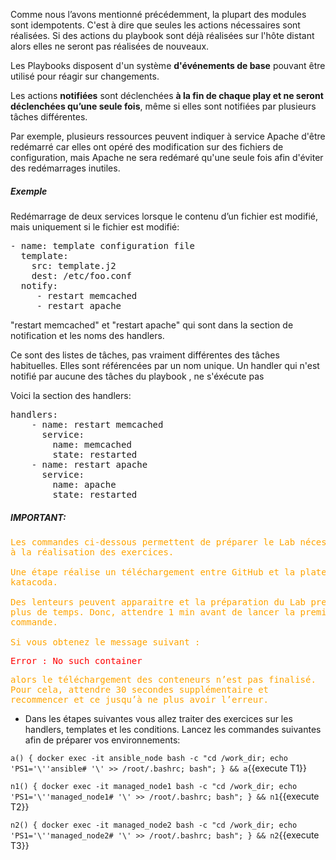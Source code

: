 
Comme nous l’avons mentionné précédemment, la plupart des modules sont idempotents. C'est à dire que seules les actions nécessaires sont réalisées. Si des actions du playbook sont déjà réalisées sur l'hôte distant alors elles ne seront pas réalisées de nouveaux.

Les Playbooks disposent d'un système **d'événements de base** pouvant être utilisé pour réagir sur changements.

Les actions **notifiées** sont déclenchées **à la fin de chaque play et ne seront déclenchées qu’une seule fois**, même si elles sont notifiées par plusieurs tâches différentes.

Par exemple, plusieurs ressources peuvent indiquer à service Apache d'être redémarré car elles ont opéré des modification sur des fichiers de configuration, mais Apache ne sera redémaré qu'une seule fois afin d'éviter des redémarrages inutiles.

##### *Exemple*

Redémarrage de deux services lorsque le contenu d’un fichier est modifié, mais uniquement si le fichier est modifié:

<pre class="file">
- name: template configuration file
  template:
    src: template.j2
    dest: /etc/foo.conf
  notify:
     - restart memcached
     - restart apache
</pre>

"restart memcached" et "restart apache" qui sont dans la section de notification et les noms des handlers.

Ce sont des listes de tâches, pas vraiment différentes des tâches habituelles. Elles sont référencées par un nom unique.
Un handler qui n'est notifié par aucune des tâches du playbook , ne s'éxécute pas

Voici la section des handlers:

<pre class="file">
handlers:
    - name: restart memcached
      service:
        name: memcached
        state: restarted
    - name: restart apache
      service:
        name: apache
        state: restarted
</pre>        


##### IMPORTANT:

<pre style="color: orange">
Les commandes ci-dessous permettent de préparer le Lab nécessaire 
à la réalisation des exercices.

Une étape réalise un téléchargement entre GitHub et la plateforme
katacoda.

Des lenteurs peuvent apparaitre et la préparation du Lab prendra
plus de temps. Donc, attendre 1 min avant de lancer la première
commande.

Si vous obtenez le message suivant :
</pre>

<pre style="color: red">
Error : No such container
</pre>
<pre style="color: orange">
alors le téléchargement des conteneurs n’est pas finalisé.
Pour cela, attendre 30 secondes supplémentaire et 
recommencer et ce jusqu’à ne plus avoir l’erreur.
</pre>


- Dans les étapes suivantes vous allez traiter des exercices sur les handlers, templates et les conditions. Lancez les commandes suivantes afin de préparer vos environnements:

`a() { docker exec -it ansible_node bash -c "cd /work_dir; echo 'PS1='\''ansible# '\' >> /root/.bashrc; bash"; } && a`{{execute T1}}

`n1() { docker exec -it managed_node1 bash -c "cd /work_dir; echo 'PS1='\''managed_node1# '\' >> /root/.bashrc; bash"; } && n1`{{execute T2}}

`n2() { docker exec -it managed_node2 bash -c "cd /work_dir; echo 'PS1='\''managed_node2# '\' >> /root/.bashrc; bash"; } && n2`{{execute T3}}
